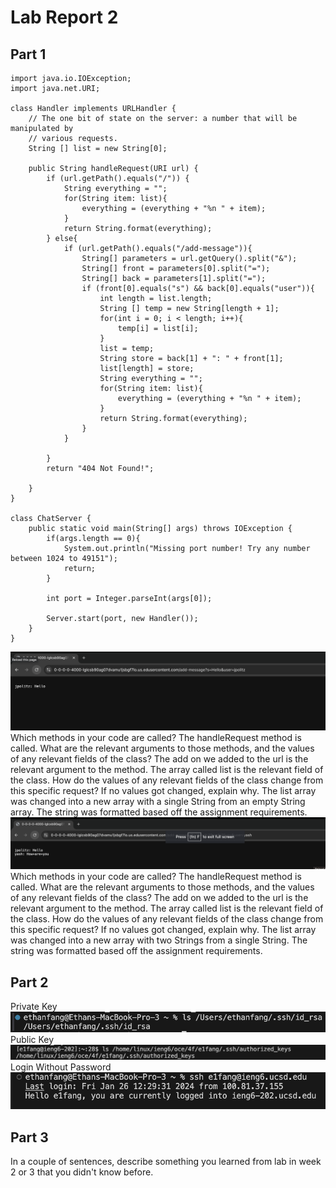 # Lab Report 2
## Part 1
```
import java.io.IOException;
import java.net.URI;

class Handler implements URLHandler {
    // The one bit of state on the server: a number that will be manipulated by
    // various requests.
    String [] list = new String[0];

    public String handleRequest(URI url) {
        if (url.getPath().equals("/")) {
            String everything = "";
            for(String item: list){
                everything = (everything + "%n " + item);
            }
            return String.format(everything);
        } else{
            if (url.getPath().equals("/add-message")){
                String[] parameters = url.getQuery().split("&");
                String[] front = parameters[0].split("=");
                String[] back = parameters[1].split("=");
                if (front[0].equals("s") && back[0].equals("user")){
                    int length = list.length;
                    String [] temp = new String[length + 1];
                    for(int i = 0; i < length; i++){
                        temp[i] = list[i];
                    }
                    list = temp;
                    String store = back[1] + ": " + front[1];
                    list[length] = store;
                    String everything = "";
                    for(String item: list){
                        everything = (everything + "%n " + item);
                    }
                    return String.format(everything);
                }
            }
            
        }
        return "404 Not Found!";

    }
}

class ChatServer {
    public static void main(String[] args) throws IOException {
        if(args.length == 0){
            System.out.println("Missing port number! Try any number between 1024 to 49151");
            return;
        }

        int port = Integer.parseInt(args[0]);

        Server.start(port, new Handler());
    }
}
```

![Image](https://github.com/efang5/cse15l-lab-reports/blob/main/Screenshot%202024-01-26%20at%2012.36.04%20PM.png?raw=true)
Which methods in your code are called?
The handleRequest method is called.
What are the relevant arguments to those methods, and the values of any relevant fields of the class?
The add on we added to the url is the relevant argument to the method. The array called list is the relevant field of the class.
How do the values of any relevant fields of the class change from this specific request? If no values got changed, explain why.
The list array was changed into a new array with a single String from an empty String array. The string was formatted based off the assignment requirements.
![Image](https://github.com/efang5/cse15l-lab-reports/blob/main/Screenshot%202024-01-26%20at%2012.36.29%20PM.png?raw=true)
Which methods in your code are called?
The handleRequest method is called.
What are the relevant arguments to those methods, and the values of any relevant fields of the class?
The add on we added to the url is the relevant argument to the method. The array called list is the relevant field of the class.
How do the values of any relevant fields of the class change from this specific request? If no values got changed, explain why.
The list array was changed into a new array with two Strings from a single String. The string was formatted based off the assignment requirements.


## Part 2
Private Key
![Image](https://github.com/efang5/cse15l-lab-reports/blob/main/Screenshot%202024-01-26%20at%2012.34.02%20PM.png?raw=true)
Public Key
![Image](https://github.com/efang5/cse15l-lab-reports/blob/main/Screenshot%202024-01-26%20at%2012.50.52%20PM.png?raw=true)
Login Without Password
![Image](https://github.com/efang5/cse15l-lab-reports/blob/main/Screenshot%202024-01-26%20at%2012.40.36%20PM.png?raw=true)

## Part 3
In a couple of sentences, describe something you learned from lab in week 2 or 3 that you didn't know before.


